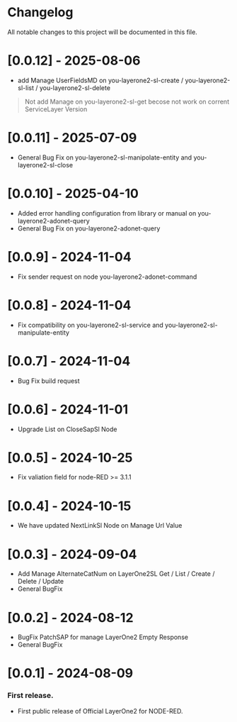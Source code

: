 # Changelog

All notable changes to this project will be documented in this file.

# [0.0.12] - 2025-08-06
- add Manage UserFieldsMD on you-layerone2-sl-create / you-layerone2-sl-list / you-layerone2-sl-delete 
> Not add Manage on you-layerone2-sl-get becose not work on corrent ServiceLayer Version

# [0.0.11] - 2025-07-09
- General Bug Fix on you-layerone2-sl-manipolate-entity and you-layerone2-sl-close 

# [0.0.10] - 2025-04-10
- Added error handling configuration from library or manual on you-layerone2-adonet-query
- General Bug Fix on you-layerone2-adonet-query 

# [0.0.9] - 2024-11-04
- Fix sender request on node you-layerone2-adonet-command

# [0.0.8] - 2024-11-04
- Fix compatibility on you-layerone2-sl-service and you-layerone2-sl-manipulate-entity

# [0.0.7] - 2024-11-04
- Bug Fix build request 

# [0.0.6] - 2024-11-01
- Upgrade List on CloseSapSl Node 

# [0.0.5] - 2024-10-25
- Fix valiation field for node-RED >= 3.1.1

# [0.0.4] - 2024-10-15

- We have updated NextLinkSl Node on Manage Url Value

# [0.0.3] - 2024-09-04

- Add Manage AlternateCatNum on LayerOne2SL Get / List / Create / Delete / Update
- General BugFix

# [0.0.2] - 2024-08-12

- BugFix PatchSAP for manage LayerOne2 Empty Response
- General BugFix

# [0.0.1] - 2024-08-09

### First release.

- First public release of Official LayerOne2 for NODE-RED.
